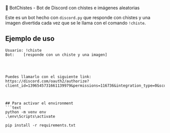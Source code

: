  🤖 BotChistes - Bot de Discord con chistes e imágenes aleatorias

Este es un bot hecho con `discord.py` que responde con chistes y una imagen divertida cada vez que se le llama con el comando `!chiste`.


##  Ejemplo de uso

```text
Usuario: !chiste
Bot:    [responde con un chiste y una imagen]




Puedes llamarlo con el siguiente link:
https://discord.com/oauth2/authorize?client_id=1396545731661139979&permissions=116736&integration_type=0&scope=bot



## Para activar el environment
```text
python -m venv env
.\env\Scripts\activate

pip install -r requirements.txt


